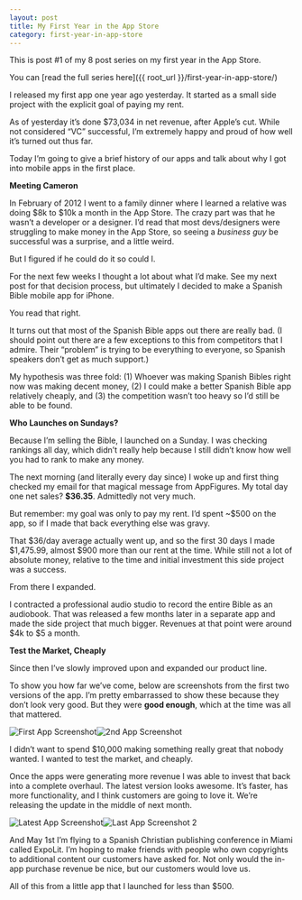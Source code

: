 ```yaml
---
layout: post
title: My First Year in the App Store
category: first-year-in-app-store
---
```


This is post #1 of my 8 post series on my first year in the App Store.

You can [read the full series here]({{ root_url }}/first-year-in-app-store/)

I released my first app one year ago yesterday. It started as a small side project with the explicit goal of paying my rent.

As of yesterday it’s done $73,034 in net revenue, after Apple’s cut. While not considered “VC” successful, I’m extremely happy and proud of how well it’s turned out thus far.

Today I’m going to give a brief history of our apps and talk about why I got into mobile apps in the first place.

**Meeting Cameron**  

In February of 2012 I went to a family dinner where I learned a relative was doing $8k to $10k a month in the App Store. The crazy part was that he wasn’t a developer or a designer. I’d read that most devs/designers were struggling to make money in the App Store, so seeing a _business guy_ be successful was a surprise, and a little weird.

But I figured if he could do it so could I.

For the next few weeks I thought a lot about what I’d make. See my next post for that decision process, but ultimately I decided to make a Spanish Bible mobile app for iPhone.

You read that right.

It turns out that most of the Spanish Bible apps out there are really bad. (I should point out there are a few exceptions to this from competitors that I admire. Their “problem” is trying to be everything to everyone, so Spanish speakers don’t get as much support.)

My hypothesis was three fold: (1) Whoever was making Spanish Bibles right now was making decent money, (2) I could make a better Spanish Bible app relatively cheaply, and (3) the competition wasn’t too heavy so I’d still be able to be found.

**Who Launches on Sundays?**  

Because I’m selling the Bible, I launched on a Sunday. I was checking rankings all day, which didn’t really help because I still didn’t know how well you had to rank to make any money.

The next morning (and literally every day since) I woke up and first thing checked my email for that magical message from AppFigures. My total day one net sales? **$36.35**. Admittedly not very much.

But remember: my goal was only to pay my rent. I’d spent ~$500 on the app, so if I made that back everything else was gravy.

That $36/day average actually went up, and so the first 30 days I made $1,475.99, almost $900 more than our rent at the time. While still not a lot of absolute money, relative to the time and initial investment this side project was a success.

From there I expanded.

I contracted a professional audio studio to record the entire Bible as an audiobook. That was released a few months later in a separate app and made the side project that much bigger. Revenues at that point were around $4k to $5 a month.

**Test the Market, Cheaply**  

Since then I’ve slowly improved upon and expanded our product line.

To show you how far we’ve come, below are screenshots from the first two versions of the app. I’m pretty embarrassed to show these because they don’t look very good. But they were **good enough**, which at the time was all that mattered.

![First App Screenshot][1]![2nd App Screenshot][2]

I didn’t want to spend $10,000 making something really great that nobody wanted. I wanted to test the market, and cheaply.

Once the apps were generating more revenue I was able to invest that back into a complete overhaul. The latest version looks awesome. It’s faster, has more functionality, and I think customers are going to love it. We’re releasing the update in the middle of next month.

![Latest App Screenshot][3]![Last App Screenshot 2][4]

And May 1st I’m flying to a Spanish Christian publishing conference in Miami called ExpoLit. I’m hoping to make friends with people who own copyrights to additional content our customers have asked for. Not only would the in-app purchase revenue be nice, but our customers would love us.

All of this from a little app that I launched for less than $500.

   [1]: http://www.trevormckendrick.com/wp-content/uploads/2013/04/Version-11.png
   [2]: http://www.trevormckendrick.com/wp-content/uploads/2013/04/Version-21.png
   [3]: http://www.trevormckendrick.com/wp-content/uploads/2013/04/la-foto-31.png
   [4]: http://www.trevormckendrick.com/wp-content/uploads/2013/04/la-foto-1.png
  
